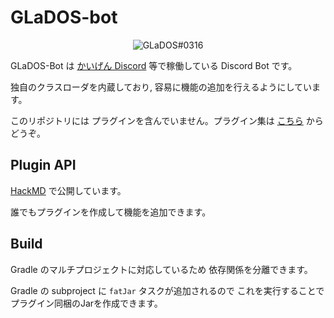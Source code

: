 # GLaDOS-bot
<p align="center">
  <img src="https://cdn.discordapp.com/avatars/292673941057568769/360959a4a7af21cdfe4dc30b6767c915.png?size=128" alt="GLaDOS#0316">
</p>

GLaDOS-Bot は [かいげん Discord](https://nephy.jp/discord) 等で稼働している Discord Bot です。


独自のクラスローダを内蔵しており, 容易に機能の追加を行えるようにしています。


このリポジトリには プラグインを含んでいません。プラグイン集は [こちら](https://github.com/NephyProject/GLaDOS-bot-plugins) からどうぞ。

## Plugin API
[HackMD](https://hackmd.io/5URKBTt6Q02L3FneACyH9A) で公開しています。

誰でもプラグインを作成して機能を追加できます。

## Build
Gradle のマルチプロジェクトに対応しているため 依存関係を分離できます。

Gradle の subproject に `fatJar` タスクが追加されるので これを実行することでプラグイン同梱のJarを作成できます。
